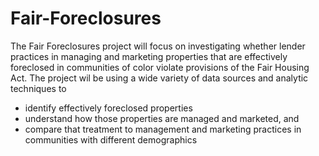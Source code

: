 # Fair-Foreclosures
The Fair Foreclosures project will focus on investigating whether lender practices in managing and marketing properties that are effectively foreclosed in communities of color violate provisions of the Fair Housing Act. The project wil be using a wide variety of data sources and analytic techniques to 
* identify effectively foreclosed properties
* understand how those properties are managed and marketed, and
* compare that treatment to management and marketing practices in communities with different demographics


